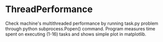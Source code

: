 # ThreadPerformance

Check machine's multithreaded performance by running task.py problem through python subprocess.Popen() command.
Program measures time spent on executing (1-16) tasks and shows simple plot in matplotlib.
